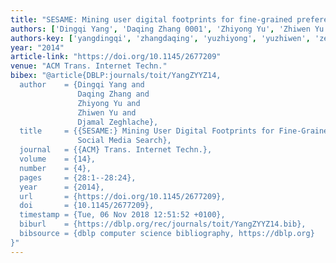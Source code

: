 ```yaml
---
title: "SESAME: Mining user digital footprints for fine-grained preference-aware social media search"
authors: ['Dingqi Yang', 'Daqing Zhang 0001', 'Zhiyong Yu', 'Zhiwen Yu 0001', 'Djamal Zeghlache']
authors-key: ['yangdingqi', 'zhangdaqing', 'yuzhiyong', 'yuzhiwen', 'zeghlachedjamal']
year: "2014"
article-link: "https://doi.org/10.1145/2677209"
venue: "ACM Trans. Internet Techn."
bibex: "@article{DBLP:journals/toit/YangZYYZ14,
  author    = {Dingqi Yang and
               Daqing Zhang and
               Zhiyong Yu and
               Zhiwen Yu and
               Djamal Zeghlache},
  title     = {{SESAME:} Mining User Digital Footprints for Fine-Grained Preference-Aware
               Social Media Search},
  journal   = {{ACM} Trans. Internet Techn.},
  volume    = {14},
  number    = {4},
  pages     = {28:1--28:24},
  year      = {2014},
  url       = {https://doi.org/10.1145/2677209},
  doi       = {10.1145/2677209},
  timestamp = {Tue, 06 Nov 2018 12:51:52 +0100},
  biburl    = {https://dblp.org/rec/journals/toit/YangZYYZ14.bib},
  bibsource = {dblp computer science bibliography, https://dblp.org}
}"
---
```

